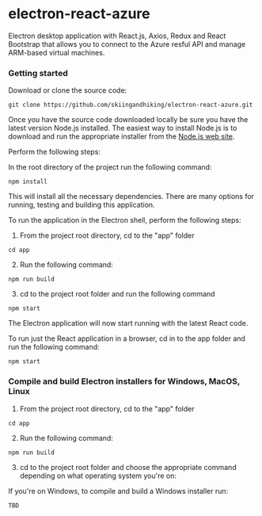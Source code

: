 # electron-react-azure
Electron desktop application with React.js, Axios, Redux and React Bootstrap that allows you to connect to the Azure resful API and manage ARM-based virtual machines.

### Getting started
Download or clone the source code:
```
git clone https://github.com/skiingandhiking/electron-react-azure.git
```
Once you have the source code downloaded locally be sure you have the latest version Node.js installed.  The easiest way to install Node.js is to download and run the appropriate installer from the [Node.js web site](https://nodejs.org).

Perform the following steps:

In the root directory of the project run the following command:
```
npm install
```
This will install all the necessary dependencies.  There are many options for running, testing and building this application.

To run the application in the Electron shell, perform the following steps:

1. From the project root directory, cd to the "app" folder
```
cd app
```
2. Run the following command:
```
npm run build
```
3. cd to the project root folder and run the following command
```
npm start
```
The Electron application will now start running with the latest React code.

To run just the React application in a browser, cd in to the app folder and run the following command:
```
npm start
```
### Compile and build Electron installers for Windows, MacOS, Linux

1. From the project root directory, cd to the "app" folder
```
cd app
```
2. Run the following command:
```
npm run build
```
3. cd to the project root folder and choose the appropriate command depending on what operating system you're on:

If you're on Windows, to compile and build a Windows installer run:
```
TBD


